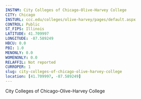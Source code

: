 ```yaml
---
INSTNM: City Colleges of Chicago-Olive-Harvey College
CITY: Chicago
INSTURL: ccc.edu/colleges/olive-harvey/pages/default.aspx
CONTROL: Public
ST_FIPS: Illinois
LATITUDE: 41.709997
LONGITUDE: -87.589249
HBCU: 0.0
PBI: 1.0
MENONLY: 0.0
WOMENONLY: 0.0
RELAFFIL: Not reported
CURROPER: 1
slug: city-colleges-of-chicago-olive-harvey-college
location: [41.709997, -87.589249]
---
```

City Colleges of Chicago-Olive-Harvey College